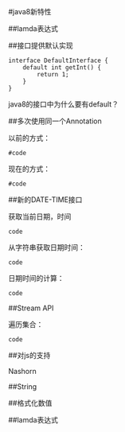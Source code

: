 #java8新特性

##lamda表达式


##接口提供默认实现

    interface DefaultInterface {
        default int getInt() {
            return 1;
        }
    }
    
java8的接口中为什么要有default？

##多次使用同一个Annotation

以前的方式：

    #code

现在的方式：

    #code
    
##新的DATE-TIME接口
    
获取当前日期，时间

    code
    
从字符串获取日期时间：
    
    code
    
日期时间的计算：
    
    code
    
    
##Stream API

遍历集合：
    
    code
    
##对js的支持

Nashorn


##String

    
##格式化数值


##lamda表达式


